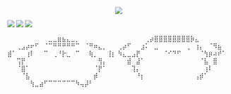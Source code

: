 
<p align=center> <img src=https://komarev.com/ghpvc/?username=vague2ly&color=B9BB81&style=flat-square&label=ৎ𝄢>

  




       



![](https://i.postimg.cc/0QWLbJxp/dd7izsc-772e7cfb-14b4-4a6d-8451-b9609512e0f7.png)
![](https://i.postimg.cc/8cPHqy6G/blinkies.webp)
![](https://i.postimg.cc/fRFbGk1g/d9ww5zz-1bd39714-b157-4c0a-9d09-71c9bb6beeca.png)


⠀⠀⠀⠀⠀⠀⠀⠀⠀⣀⣀⣶⣦⣄⣀⡀⠀⠀⠀⠀⠀⠀⠀⠀
⠀⠀⠀⠀⠀⠀⢀⡴⣿⣿⣿⣿⣿⣿⣿⣿⡷⣄⠀⠀⠀⠀⠀⠀
⠀⠀⢀⣠⡴⠖⠋⠀⠈⠉⠛⠛⠛⠛⠛⠉⠀⠈⠛⠶⣄⡀⠀⠀
⢀⡴⠋⠀⠀⣰⠅⠀⣀⠀⠀⠀⠀⠀⠀⢀⠀⢰⡄⠀⠈⠻⣦⠀
⣾⠁⠀⠀⢰⠇⠀⠀⠉⠀⢀⠘⡗⣀⠀⠉⠀⠀⢷⡀⠀⠀⢸⡆
⠳⣄⣀⣠⡟⠀⠀⠀⠀⠀⠈⠊⠙⠋⠀⠀⠀⠀⠈⢳⡶⠴⠞⠁
⠀⠀⢩⡟⠀⠀⠀⠀⠀⠀⠀⠀⠀⠀⠀⠀⠀⠀⠀⠀⢻⡄⠀⠀
⠀⠀⣾⠀⣼⠁⠀⠀⠀⠀⠀⠀⠀⠀⠀⠀⠀⠀⠈⣧⠀⣿⠀⠀
⠀⠀⠈⣿⠁⠀⠀⠀⠀⠀⠀⠀⠀⠀⠀⠀⠀⠀⠀⠈⡟⠁⠀⠀
⠀⠀⠀⢹⡄⠀⠀⠀⠀⠀⠀⠀⠀⠀⠀⠀⠀⠀⠀⢰⠇⠀⠀⠀
⠀⠀⠀⠈⣧⠀⠀⠀⠀⠀⠀⠀⠀⠀⠀⠀⠀⠀⠀⡾⠀⠀⠀⠀
⠀⠀⠀⠀⠘⡆⠀⠀⠀⠀⠀⠀⠀⠀⠀⠀⠀⢠⡾⠁⠀⠀⠀⠀
⠀⠀⠀⠀⠀⢳⣀⣴⠋⠉⠉⠉⠉⠉⠉⠳⢤⡼⠃⠀⠀⠀




